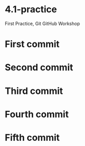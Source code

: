 # 4.1-practice

First Practice, Git GitHub Workshop

# First commit

# Second commit

# Third commit

# Fourth commit

# Fifth commit
